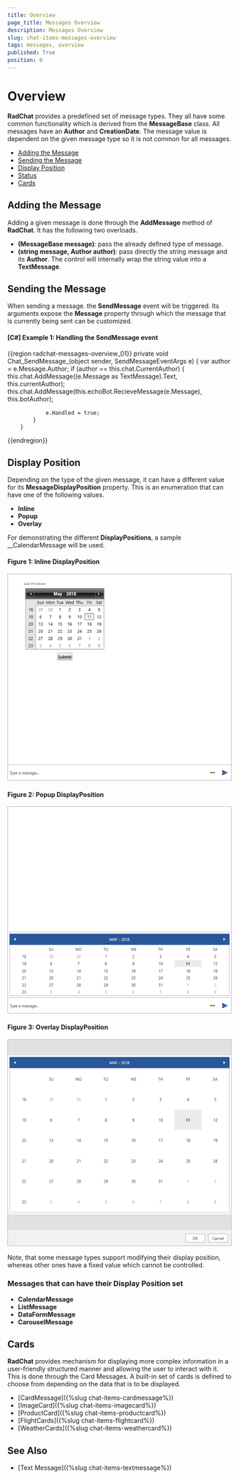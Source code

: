 ```yaml
---
title: Overview
page_title: Messages Overview
description: Messages Overview
slug: chat-items-messages-overview
tags: messages, overview
published: True
position: 0
---
```


# Overview

__RadChat__ provides a predefined set of message types. They all have some common functionality which is derived from the __MessageBase__ class. All messages have an __Author__ and __CreationDate__. The message value is dependent on the given message type so it is not common for all messages. 

* [Adding the Message](#adding-the-message)
* [Sending the Message](#sending-the-message)
* [Display Position](#display-position)
* [Status](#status)
* [Cards](#cards)

## Adding the Message

Adding a given message is done through the __AddMessage__ method of __RadChat__. It has the following two overloads.

* __(MessageBase message)__: pass the already defined type of message.
* __(string message, Author author)__: pass directly the string message and its __Author__. The control will internally wrap the string value into a __TextMessage__.

## Sending the Message

When sending a message. the __SendMessage__ event will be triggered. Its arguments expose the __Message__ property through which the message that is currently being sent can be customized.

#### __[C#] Example 1: Handling the SendMessage event__ 
{{region radchat-messages-overview_01}}
	private void Chat_SendMessage_(object sender, SendMessageEventArgs e)
        {
            var author = e.Message.Author;
            if (author == this.chat.CurrentAuthor)
            {
                this.chat.AddMessage((e.Message as TextMessage).Text, this.currentAuthor); 
                this.chat.AddMessage(this.echoBot.RecieveMessage(e.Message), this.botAuthor);

                e.Handled = true;
            }
        }
{{endregion}}

## Display Position

Depending on the type of the given message, it can have a different value for its __MessageDisplayPosition__ property. This is an enumeration that can have one of the following values.

* __Inline__
* __Popup__
* __Overlay__

For demonstrating the different __DisplayPositions__, a sample __CalendarMessage will be used. 

#### __Figure 1: Inline DisplayPosition__
![Inline DisplayPosition](images/RadChat_Messages_Calendar_01.png)

#### __Figure 2: Popup DisplayPosition__
![Popup DisplayPosition](images/RadChat_Messages_Overview_01.png)

#### __Figure 3: Overlay DisplayPosition__
![Overlay DisplayPosition](images/RadChat_Messages_Overview_02.png)

Note, that some message types support modifying their display position, whereas other ones have a fixed value which cannot be controlled. 

### Messages that can have their Display Position set

* __CalendarMessage__
* __ListMessage__
* __DataFormMessage__
* __CarouselMessage__


## Cards

__RadChat__ provides mechanism for displaying more complex information in a user-friendly structured manner and allowing the user to interact with it. This is done through the Card Messages. A built-in set of cards is defined to choose from depending on the data that is to be displayed. 

* [CardMessage]({%slug chat-items-cardmessage%})
* [ImageCard]({%slug chat-items-imagecard%})
* [ProductCard]({%slug chat-items-productcard%})
* [FlightCards]({%slug chat-items-flightcard%})
* [WeatherCards]({%slug chat-items-weathercard%})

## See Also 

* [Text Message]({%slug chat-items-textmessage%})

